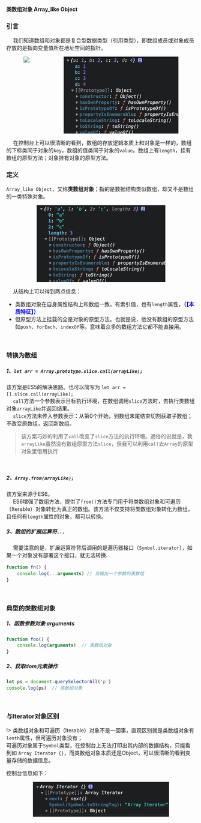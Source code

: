 #### 类数组对象 Array_like Object
### 引言 <!-- {docsify-ignore} -->
&emsp; 我们知道数组和对象都是复合型数据类型（引用类型），即数组成员或对象成员存放的是指向变量值所在地址空间的指针。
<br>

<div style="display: flex; justify-content: space-around;">
    <img src="https://upload-images.jianshu.io/upload_images/8646214-8aaac8c302a0ea2d.png" />
    <img src="../static/image/code/object_struct.png" />
</div>

&emsp; 在控制台上可以很清晰的看到，数组的存放逻辑本质上和对象是一样的，数组的下标类同于对象的`key`，数组的值类同于对象的`value`。数组上有`length`，挂有数组的原型方法；对象挂有对象的原型方法。

### 定义
`Array_like Object`，又称**类数组对象**；指的是数据结构类似数组，却又不是数组的一类特殊对象。
<div style="display: flex; justify-content: space-around;">
    <img src="../static/image/code/array_like-object_struct.png" />
</div>

&emsp; 从结构上可以得到两点信息：
- 类数组对象在自身属性结构上和数组一致，有索引值，也有`length`属性，<b style="color: blue">（【本质特征】）</b>
- 但原型方法上挂载的全是对象的原型方法。也就是说，他没有数组的原型方法如`push`、`forEach`、`indexOf`等。意味着众多的数组方法它都不能直接用。

<br>

### 转换为数组

##### 1、`let arr = Array.prototype.slice.call(arrayLike);`
该方案是ES5的解决思路。也可以简写为 `let arr = [].slice.call(arrayLike);`<br>
&emsp; `call`方法一个参数表示目标执行环境，在数组调用`slice`方法时，去执行类数组对象`arrayLike`并返回结果。 <br>
&emsp; `slice`方法未传入参数表示：从第0个开始，到数组末尾结束切割获取子数组；不改变原数组，返回新数组。

> 该方案巧妙的利用了`call`改变了`slice`方法的执行环境。通俗的说就是，我`arrayLike`虽然没有数组原型方法`slice`，但我可以利用`call`去`Array`的原型对象里借用执行
<br>

##### 2、`Array.from(arrayLike);`
该方案来源于ES6。<br>
&emsp; ES6增强了数组方法，提供了`from()`方法专门用于将类数组对象和可遍历（Iterable）对象转化为真正的数组。该方法不仅支持将类数组对象转化为数组，且任何有`length`属性的对象，都可以转换。
<br>

##### 3、数组的扩展运算符`...`
&emsp; 需要注意的是，扩展运算符背后调用的是遍历器接口（`Symbol.iterator`），如果一个对象没有部署这个接口，就无法转换.
```javascript
function fn() {
    console.log(...arguments) // 将输出一个参数列表数组
}
```

<br>

### 典型的类数组对象

##### 1、函数参数对象 arguments
```javascript
function foo() {
    console.log(arguments)  // 类数组对象
}
```
##### 2、获取dom元素操作
```javascript
let ps = document.querySelectorAll('p')
console.log(ps)  // 类数组对象
```



<br>

### 与Iterator对象区别
!> 类数组对象和可遍历（Iterable）对象不是一回事，直观区别就是类数组对象有`lenth`属性，但可遍历对象没有；<br>
可遍历对象属于`Symbol`类型，在控制台上无法打印出其内部的数据结构，只能看到如 `Array Iterator {}`，而类数组对象本质还是Object，可以很清晰的看到变量存储的数据信息。

控制台信息如下：
<div style="display: flex; justify-content: space-around;">
    <img src="../static/image/code/symbol_iterator_struct.png" />
</div>